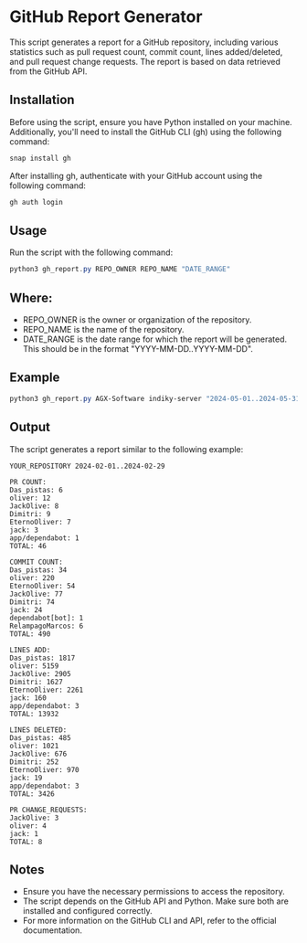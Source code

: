 # GitHub Report Generator

This script generates a report for a GitHub repository, including various statistics such as pull request count, commit count, lines added/deleted, and pull request change requests. The report is based on data retrieved from the GitHub API.

## Installation

Before using the script, ensure you have Python installed on your machine. Additionally, you'll need to install the GitHub CLI (gh) using the following command:

```powershell
snap install gh
```

After installing gh, authenticate with your GitHub account using the following command:

```powershell
gh auth login
```

## Usage

Run the script with the following command:

```powershell
python3 gh_report.py REPO_OWNER REPO_NAME "DATE_RANGE"
```

## Where:

- REPO_OWNER is the owner or organization of the repository.
- REPO_NAME is the name of the repository.
- DATE_RANGE is the date range for which the report will be generated. This should be in the format "YYYY-MM-DD..YYYY-MM-DD".

## Example

```powershell
python3 gh_report.py AGX-Software indiky-server "2024-05-01..2024-05-31"
```

## Output

The script generates a report similar to the following example:

```
YOUR_REPOSITORY 2024-02-01..2024-02-29

PR COUNT:
Das_pistas: 6
oliver: 12
JackOlive: 8
Dimitri: 9
EternoOliver: 7
jack: 3
app/dependabot: 1
TOTAL: 46

COMMIT COUNT:
Das_pistas: 34
oliver: 220
EternoOliver: 54
JackOlive: 77
Dimitri: 74
jack: 24
dependabot[bot]: 1
RelampagoMarcos: 6
TOTAL: 490

LINES ADD:
Das_pistas: 1817
oliver: 5159
JackOlive: 2905
Dimitri: 1627
EternoOliver: 2261
jack: 160
app/dependabot: 3
TOTAL: 13932

LINES DELETED:
Das_pistas: 485
oliver: 1021
JackOlive: 676
Dimitri: 252
EternoOliver: 970
jack: 19
app/dependabot: 3
TOTAL: 3426

PR CHANGE_REQUESTS:
JackOlive: 3
oliver: 4
jack: 1
TOTAL: 8
```

## Notes

- Ensure you have the necessary permissions to access the repository.
- The script depends on the GitHub API and Python. Make sure both are installed and configured correctly.
- For more information on the GitHub CLI and API, refer to the official documentation.
